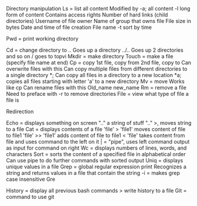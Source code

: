 Directory manipulation
Ls = list all content
	Modified by -a; all content
	-l long form of content
		Contains access rights
		Number of hard links (child directories)
		Username of file owner
		Name of group that owns file
		File size in bytes
		Date and time of file creation
		File name
	-t sort by time

Pwd = print working directory

Cd = change directory to
	.. Goes up a directory
	../.. Goes up 2 directories and so on
	/ goes to topvi
Mkdir = make directory
Touch = make a file (specify file name at end)
Cp = copy
	1st file, copy from
	2nd file, copy to
	Can overwrite files with this
	Can copy multiple files from different directories to a single directory
	*; Can copy all files in a directory to a new location
	*a; copies all files starting with letter 'a' to a new directory
Mv = move
	Works like cp
	Can rename files with this
	Old_name new_name
Rm = remove a file
	Need to preface with -r to remove directories
File = view what type of file a file is


Redirection

Echo = displays something on screen
	".." a string of stuff
	".." >, moves string to a file
Cat = displays contents of a file
	'file' > 'file1' moves content of file to file1
	'file' >> 'file1' adds content of file to file1
	< 'file' takes content from file and uses command to the left on it
	| = "pipe", uses left command output as input for command on right
Wc = displays numbers of lines, words, and characters
Sort = sorts the content of a specified file in alphabetical order
	Can use pipe to do further commands with sorted output
Uniq = displays unique values in a file
Grep = global regular expression print
	Recognizes a string and returns values in a file that contain the string
	-i = makes grep case insensitive
Gre

History = display all previous bash commands
	> write history to a file
Git = command to use git